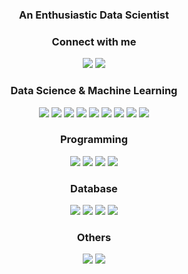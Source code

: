 
<h3 align="center">An Enthusiastic Data Scientist</h3>


<h3 align="center">Connect with me</h3>
<p align="center">
<a href="https://www.linkedin.com/in/haluksumen/"><img src="https://img.shields.io/badge/LinkedIn-0077B5?style=for-the-badge&logo=linkedin&logoColor=white"></a>
<a href="mailto:haluksumen@gmail.com"><img src="https://img.shields.io/badge/Gmail-D14836?style=for-the-badge&logo=gmail&logoColor=white"></a>


</p>
<h3 align="center">Data Science & Machine Learning</h3>
<p align="center">
   <a href="#"><img src="https://img.shields.io/badge/Pandas-150458?style=for-the-badge&logo=pandas&logoColor=white"></a>
   <a href="#"><img src="https://img.shields.io/badge/scikit--learn-F7931E?style=for-the-badge&logo=scikit-learn&logoColor=white"></a>
   <a href="#"><img src="https://img.shields.io/badge/Numpy-777BB4?style=for-the-badge&logo=numpy&logoColor=white"></a>
   <a href="#"><img src="https://img.shields.io/badge/matplotlib-47A248?style=for-the-badge&logo=matplotlib&logoColor=white"></a>
   <a href="#"><img src="https://img.shields.io/badge/Plotly-239120?style=for-the-badge&logo=plotly&logoColor=white"></a>
   <a href="#"><img src="https://img.shields.io/badge/seaborn-BE3939?style=for-the-badge&logo=matplotlib&logoColor=white"></a>
   <a href="#"><img src="https://img.shields.io/badge/keras-D00000?style=for-the-badge&logo=keras&logoColor=white"></a>
   <a href="#"><img src="https://img.shields.io/badge/TensorFlow-FF6F00?style=for-the-badge&logo=tensorflow&logoColor=white"></a>
    <a href="#"><img src="https://img.shields.io/badge/PyTorch-EE4C2C?style=for-the-badge&logo=PyTorch&logoColor=white"></a>
</p> 

<h3 align="center">Programming</h3>
<p align="center">
   <a href="#"><img src="https://img.shields.io/badge/Python-FFD43B?style=for-the-badge&logo=python&logoColor=darkgreen"></a>
   <a href="#"><img src="https://img.shields.io/badge/HTML5-E34F26?style=for-the-badge&logo=html5&logoColor=white"></a>
   <a href="#"><img src="https://img.shields.io/badge/CSS3-1572B6?style=for-the-badge&logo=css3&logoColor=white"></a>
   <a href="#"><img src="https://img.shields.io/badge/JavaScript-F7DF1E?style=for-the-badge&logo=javascript&logoColor=black"></a>
</p>

<h3 align="center">Database</h3>
<p align="center">
   <a href="#"><img src="https://img.shields.io/badge/SQL-4479A1?style=for-the-badge&logo=sql&logoColor=white"></a>
   <a href="#"><img src="https://img.shields.io/badge/MySQL-4479A1?style=for-the-badge&logo=mysql&logoColor=white"></a>
   <a href="#"><img src="https://img.shields.io/badge/NoSQL-D00000?style=for-the-badge&logo=nosql&logoColor=white"></a>
   <a href="#"><img src="https://img.shields.io/badge/MongoDB-47A248?style=for-the-badge&logo=mongodb&logoColor=white"></a>
</p>

<h3 align="center">Others</h3>
<p align="center">
   <a href="#"><img src="https://img.shields.io/badge/Tableau-E97627?style=for-the-badge&logo=Tableau&logoColor=white"></a>
   <a href="#"><img src="https://img.shields.io/badge/PowerBI-F2C811?style=for-the-badge&logo=Power%20BI&logoColor=white"></a>
</p>

 
